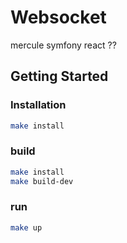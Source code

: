 # Websocket
 mercule symfony react ??


Getting Started
---------------
### Installation
```bash 
make install
```

### build
```bash
make install 
make build-dev
```

### run
```bash
make up 
```
